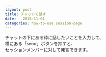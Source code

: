 ```yaml
---
layout: post
title: チャットで話す
date:   2015-11-01
categories: how-to-use session-page
---
```


チャットの下にある枠に話したいことを入力して、  
横にある「send」ボタンを押すと、  
セッションメンバーに対して発言できます。
